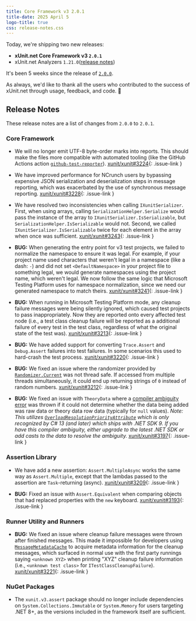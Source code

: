 ```yaml
---
title: Core Framework v3 2.0.1
title-date: 2025 April 5
logo-title: true
css: release-notes.css
---
```


Today, we're shipping two new releases:

* **xUnit.net Core Framework v3 `2.0.1`**
* xUnit.net Analyzers `1.21.0`([release notes](/releases/analyzers/1.21.0))

It's been 5 weeks since the release of [`2.0.0`](2.0.0).

As always, we'd like to thank all the users who contributed to the success of xUnit.net through usage, feedback, and code. 🎉

## Release Notes

These release notes are a list of changes from `2.0.0` to `2.0.1`.

### Core Framework

* We will no longer emit UTF-8 byte-order marks into reports. This should make the files more compatible with automated tooling (like the GitHub Actions action [`github-test-reporter`](https://github.com/ctrf-io/github-test-reporter)). [xunit/xunit#3224](https://github.com/xunit/xunit/issues/3224){: .issue-link }

* We have improved performance for NCrunch users by bypassing expensive JSON serialization and deserialization steps in message reporting, which was exacerbated by the use of synchronous message reporting. [xunit/xunit#3228](https://github.com/xunit/xunit/issues/3228){: .issue-link }

* We have resolved two inconsistencies when calling `IXunitSerializer`. First, when using arrays, calling `SerializationHelper.Serialize` would pass the instance of the array to `IXunitSerializer.IsSerializable`, but `SerializationHelper.IsSerializable` would not. Second, we called `IXunitSerializer.IsSerializable` twice for each element in the array when once was sufficient. [xunit/xunit#3243](https://github.com/xunit/xunit/issues/3243){: .issue-link }

* **BUG:** When generating the entry point for v3 test projects, we failed to normalize the namespace to ensure it was legal. For example, if your project name used characters that weren't legal in a namespace (like a dash: `-`) and did not set `<DefaultNamespace>` in your project file to something legal, we would generate namespaces using the project name, which weren't legal. We now follow the same logic that Microsoft Testing Platform uses for namespace normalization, since we need our generated namespace to match theirs. [xunit/xunit#3241](https://github.com/xunit/xunit/issues/3241){: .issue-link }

* **BUG:** When running in Microsoft Testing Platform mode, any cleanup failure messages were being silently ignored, which caused test projects to pass inappropriately. Now they are reported onto every affected test node (i.e., a test class cleanup failure will be reported as a additional failure of every test in the test class, regardless of what the original state of the test was). [xunit/xunit#3213](https://github.com/xunit/xunit/issues/3213){: .issue-link }

* **BUG:** We have added support for converting `Trace.Assert` and `Debug.Assert` failures into test failures. In some scenarios this used to hard-crash the test process. [xunit/xunit#3220](https://github.com/xunit/xunit/issues/3220){: .issue-link }

* **BUG:** We fixed an issue where the randomizer provided by [`Randomizer.Current`](https://github.com/xunit/xunit/blob/245be13b61482dc807b297b3150f9ec15d087485/src/xunit.v3.common/Utility/Randomizer.cs#L25) was not thread safe. If accessed from multiple threads simultaneously, it could end up returning strings of `0` instead of random numbers. [xunit/xunit#3212](https://github.com/xunit/xunit/issues/3212){: .issue-link }

* **BUG:** We fixed an issue with `TheoryData` where a [compiler ambiguity error](https://learn.microsoft.com/dotnet/csharp/language-reference/compiler-messages/overload-resolution#ambiguous-overloads) was thrown if it could not determine whether the data being added was raw data or theory data row data (typically for `null` values). _Note: This utilizes [`OverloadResolutionPriorityAttribute`](https://learn.microsoft.com/dotnet/api/system.runtime.compilerservices.overloadresolutionpriorityattribute) which is only recognized by C# 13 (and later) which ships with .NET SDK 9. If you have this compiler ambiguity, either upgrade to the latest .NET SDK or add casts to the data to resolve the ambiguity._ [xunit/xunit#3197](https://github.com/xunit/xunit/issues/3197){: .issue-link }

### Assertion Library

* We have add a new assertion: `Assert.MultipleAsync` works the same way as `Assert.Multiple`, except that the lambdas passed to the assertion are `Task`-returning (async). [xunit/xunit#3209](https://github.com/xunit/xunit/issues/3209){: .issue-link }

* **BUG:** Fixed an issue with `Assert.Equivalent` when comparing objects that had replaced properties with the `new` keyboard. [xunit/xunit#3193](https://github.com/xunit/xunit/issues/3193){: .issue-link }

### Runner Utility and Runners

* **BUG:** We fixed an issue where cleanup failure messages were thrown after finished messages. This made it impossible for developers using [`MessageMetadataCache`](https://github.com/xunit/xunit/blob/245be13b61482dc807b297b3150f9ec15d087485/src/xunit.v3.runner.common/Utility/MessageMetadataCache.cs) to acquire metadata information for the cleanup messages, which surfaced in normal use with the first party runnings saying `<unknown XYZ>` when printing "XYZ" cleanup failure information (i.e., `<unknown test class>` for `ITestClassCleanupFailure`). [xunit/xunit#3221](https://github.com/xunit/xunit/issues/3221){: .issue-link }

### NuGet Packages

* The `xunit.v3.assert` package should no longer include dependencies on `System.Collections.Immutable` or `System.Memory` for users targeting .NET 8+, as the versions included in the framework itself are sufficient.
